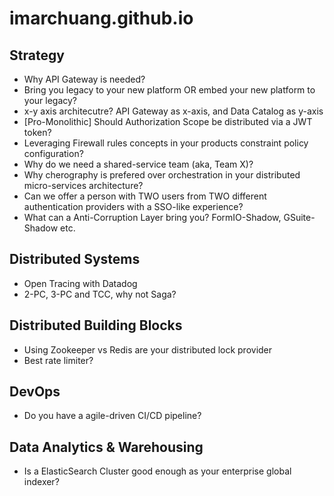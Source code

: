 # imarchuang.github.io

## Strategy

* Why API Gateway is needed?
* Bring you legacy to your new platform OR embed your new platform to your legacy?
* x-y axis architecutre? API Gateway as x-axis, and Data Catalog as y-axis
* [Pro-Monolithic] Should Authorization Scope be distributed via a JWT token?
* Leveraging Firewall rules concepts in your products constraint policy configuration?
* Why do we need a shared-service team (aka, Team X)?
* Why cherography is prefered over orchestration in your distributed micro-services architecture?
* Can we offer a person with TWO users from TWO different authentication providers with a SSO-like experience?
* What can a Anti-Corruption Layer bring you? FormIO-Shadow, GSuite-Shadow etc.

## Distributed Systems
* Open Tracing with Datadog
* 2-PC, 3-PC and TCC, why not Saga?

## Distributed Building Blocks
* Using Zookeeper vs Redis are your distributed lock provider
* Best rate limiter?

## DevOps
* Do you have a agile-driven CI/CD pipeline?

## Data Analytics & Warehousing
* Is a ElasticSearch Cluster good enough as your enterprise global indexer?
